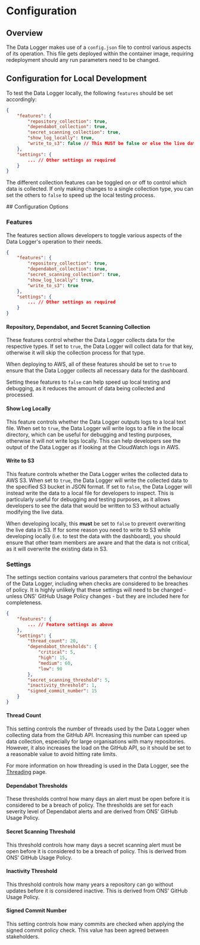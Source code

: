 # Configuration

## Overview

The Data Logger makes use of a `config.json` file to control various aspects of its operation. This file gets deployed within the container image, requiring redeployment should any run parameters need to be changed.

## Configuration for Local Development

To test the Data Logger locally, the following `features` should be set accordingly:

```json
{
    "features": {
        "repository_collection": true,
        "dependabot_collection": true,
        "secret_scanning_collection": true,
        "show_log_locally": true,
        "write_to_s3": false // This MUST be false or else the live data will be overwritten
    },
    "settings": {
        ... // Other settings as required
    }
}
```

The different collection features can be toggled on or off to control which data is collected. If only making changes to a single collection type, you can set the others to `false` to speed up the local testing process.

## Configuration Options

### Features

The features section allows developers to toggle various aspects of the Data Logger's operation to their needs.

```json
{
    "features": {
        "repository_collection": true,
        "dependabot_collection": true,
        "secret_scanning_collection": true,
        "show_log_locally": true,
        "write_to_s3": true
    },
    "settings": {
        ... // Other settings as required
    }
}
```

#### Repository, Dependabot, and Secret Scanning Collection

These features control whether the Data Logger collects data for the respective types. If set to `true`, the Data Logger will collect data for that key, otherwise it will skip the collection process for that type.

When deploying to AWS, all of these features should be set to `true` to ensure that the Data Logger collects all necessary data for the dashboard.

Setting these features to `false` can help speed up local testing and debugging, as it reduces the amount of data being collected and processed.

#### Show Log Locally

This feature controls whether the Data Logger outputs logs to a local text file. When set to `true`, the Data Logger will write logs to a file in the local directory, which can be useful for debugging and testing purposes, otherwise it will not write logs locally. This can help developers see the output of the Data Logger as if looking at the CloudWatch logs in AWS.

#### Write to S3

This feature controls whether the Data Logger writes the collected data to AWS S3. When set to `true`, the Data Logger will write the collected data to the specified S3 bucket in JSON format. If set to `false`, the Data Logger will instead write the data to a local file for developers to inspect. This is particularly useful for debugging and testing purposes, as it allows developers to see the data that would be written to S3 without actually modifying the live data.

When developing locally, this **must** be set to `false` to prevent overwriting the live data in S3. If for some reason you need to write to S3 while developing locally (i.e. to test the data with the dashboard), you should ensure that other team members are aware and that the data is not critical, as it will overwrite the existing data in S3.

### Settings

The settings section contains various parameters that control the behaviour of the Data Logger, including when checks are considered to be breaches of policy. It is highly unlikely that these settings will need to be changed - unless ONS' GitHub Usage Policy changes - but they are included here for completeness.

```json
{
    "features": {
        ... // Feature settings as above
    },
    "settings": {
        "thread_count": 20,
        "dependabot_thresholds": {
            "critical": 5,
            "high": 15,
            "medium": 60,
            "low": 90
        },
        "secret_scanning_threshold": 5,
        "inactivity_threshold": 1,
        "signed_commit_number": 15
    }
}
```

#### Thread Count

This setting controls the number of threads used by the Data Logger when collecting data from the GitHub API. Increasing this number can speed up data collection, especially for large organisations with many repositories. However, it also increases the load on the GitHub API, so it should be set to a reasonable value to avoid hitting rate limits.

For more information on how threading is used in the Data Logger, see the [Threading](./threading.md) page.

#### Dependabot Thresholds

These thresholds control how many days an alert must be open before it is considered to be a breach of policy. The thresholds are set for each severity level of Dependabot alerts and are derived from ONS' GitHub Usage Policy.

#### Secret Scanning Threshold

This threshold controls how many days a secret scanning alert must be open before it is considered to be a breach of policy. This is derived from ONS' GitHub Usage Policy.

#### Inactivity Threshold

This threshold controls how many years a repository can go without updates before it is considered inactive. This is derived from ONS' GitHub Usage Policy.

#### Signed Commit Number

This setting controls how many commits are checked when applying the signed commit policy check. This value has been agreed between stakeholders. 
